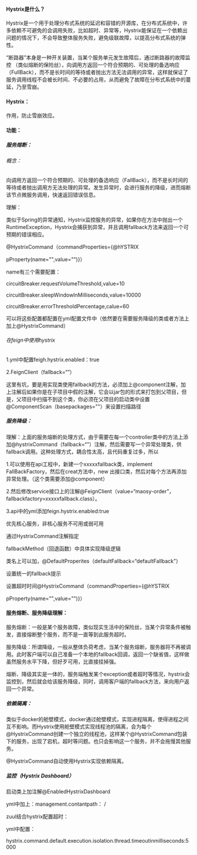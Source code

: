 #### Hystrix是什么？

Hystrix是一个用于处理分布式系统的延迟和容错的开源库，在分布式系统中，许多依赖不可避免的会调用失败，比如超时、异常等，Hystrix能保证在一个依赖出问题的情况下，不会导致整体服务失败，避免级联故障，以提高分布式系统的弹性。

“断路器”本身是一种开关装置，当某个服务单元发生故障后，通过断路器的故障监控	（类似熔断的保险丝），向调用方返回一个符合预期的、可处理的备选响应（FullBack），而不是长时间的等待或者抛出方法无法调用的异常，这样就保证了服务调用线程不会被长时间、不必要的占用，从而避免了故障在分布式系统中的蔓延，乃至雪崩。

#### Hystrix：

作用，防止雪崩效应。

#### 功能：

##### 服务熔断：

###### 概念：

向调用方返回一个符合预期的、可处理的备选响应（FallBack），而不是长时间的等待或者抛出调用方无法处理的异常。发生异常时，会进行服务的降级，进而熔断该节点微服务调用，快速返回错误信息。

理解：

类似于Spring的异常通知，Hystrix监控服务的异常，如果你在方法中抛出一个RuntimeException，Hystrix会捕获到异常，并且调用fallback方法来返回一个可预期的错误相应。

@HystrixCommand（commandProperties={@hYSTRIX

pProperty(name="",value="")}）

name有三个需要配置：

circuitBreaker.requestVolumeThreshold,value=10

circuitBreaker.sleepWindowInMilliseconds,value=10000

circuitBreaker.errorThresholdPercentage,calue=60

可以将这些配置都配置在yml配置文件中（依然要在需要服务降级的类或者方法上加上@HystrixCommand）

###### 在feign中使用hystrix

1.yml中配置feigh.hystrix.enabled：true

2.FeignClient（fallback=“”）

这里有坑，要是用实现类使用fallback的方法，必须加上@component注解，加上注解后如果你是在子项目中假的注解，它会以jar包的形式来打包到父项目，但是，父项目中扫描不到这个类，你必须在父项目的启动类中设置@ComponentScan（basepackages=""）来设置扫描路径

##### 服务降级：

理解：上面的服务熔断的处理方式，由于需要在每一个controller类中的方法上添加@hystrixCommand（fallback=“”）注解，然后需要写一个异常处理类，供fallback调用。这种处理方式，耦合性太高，且代码重复过多，所以

1.可以使用在api工程中，新建一个xxxxxfallback类，implement FallBackFactory<orderService>，然后在creat方法中，new 出接口类，然后对每个方法再添加异常处理。（这个类需要添加@component）

2.然后修改service接口上的注解@FeignClient（value=“maosy-order”，fallbackfactory=xxxxxfallback.class）。

3.api中的yml添加feign.hystrix.enabled:true



优先核心服务，非核心服务不可用或弱可用

通过HystrixCommand注解指定

fallbackMethod（回退函数）中具体实现降级逻辑

类名上可以加，@DefaultProperites（defaultFallback=“defaultFallback”）

设置统一的fallback提示

设置超时时间@HystrixCommand（commandProperties={@hYSTRIX

pProperty(name="",value="")}）

#### 服务熔断、服务降级理解：

服务熔断：一般是某个服务故障，类似现实生活中的保险丝，当某个异常条件被触发，直接熔断整个服务，而不是一直等到此服务超时。

服务降级：所谓降级，一般从整体负荷考虑，当某个服务熔断，服务器将不再被调用。此时客户端可以自己准备一个本地的fallback回调，返回一个缺省值，这样做虽然服务水平下降，但好歹可用，比直接挂掉强。

熔断、降级其实是一体的，服务端触发某个exception或者超时等情况，hystrix会监控到，然后就会给该服务降级，同时，调用客户端的fallback方法，来向用户返回一个异常。

##### 依赖隔离：

类似于docker的舱壁模式，docker通过舱壁模式，实现进程隔离，使得进程之间互不影响。而Hystrix使用舱壁模式实现线程池的隔离，会为每个@HystrixCommand创建一个独立的线程池，这样某个@HystrixCommand包装下的服务，出现了宕机，超时等问题。也只会影响这一个服务，并不会拖慢其他服务。

@HystrixCommand自动使用Hystrix实现依赖隔离。



##### 监控（Hystrix Dashboard）

启动类上加注解@EnabledHystrixDashboard

yml中加上：management.contantpath： /

zuul结合hystrix配置超时：

yml中配置：

hystrix.command.default.execution.isolation.thread.timeoutinmilliseconds:5000